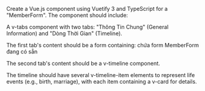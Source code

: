 Create a Vue.js component using Vuetify 3 and TypeScript for a "MemberForm". The component should include:

A v-tabs component with two tabs: "Thông Tin Chung" (General Information) and "Dòng Thời Gian" (Timeline).

The first tab's content should be a form containing: chứa form MemberForm đang có sẵn 

The second tab's content should be a v-timeline component.

The timeline should have several v-timeline-item elements to represent life events (e.g., birth, marriage), with each item containing a v-card for details.
